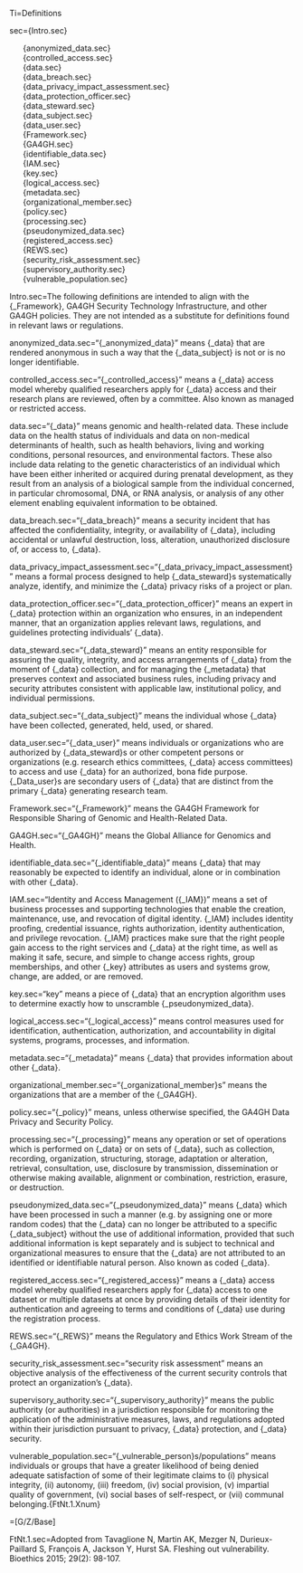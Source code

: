 
Ti=Definitions

sec={Intro.sec}<ul type=none><li>{anonymized_data.sec}</li><li>{controlled_access.sec}</li><li>{data.sec}</li><li>{data_breach.sec}</li><li>{data_privacy_impact_assessment.sec}</li><li>{data_protection_officer.sec}</li><li>{data_steward.sec}</li><li>{data_subject.sec}</li><li>{data_user.sec}</li><li>{Framework.sec}</li><li>{GA4GH.sec}</li><li>{identifiable_data.sec}</li><li>{IAM.sec}</li><li>{key.sec}</li><li>{logical_access.sec}</li><li>{metadata.sec}</li><li>{organizational_member.sec}</li><li>{policy.sec}</li><li>{processing.sec}</li><li>{pseudonymized_data.sec}</li><li>{registered_access.sec}</li><li>{REWS.sec}</li><li>{security_risk_assessment.sec}</li><li>{supervisory_authority.sec}</li><li>{vulnerable_population.sec}</li></ul>

Intro.sec=The following definitions are intended to align with the {_Framework}, GA4GH Security Technology Infrastructure, and other GA4GH policies. They are not intended as a substitute for definitions found in relevant laws or regulations.

anonymized_data.sec=“{_anonymized_data}” means {_data} that are rendered anonymous in such a way that the {_data_subject} is not or is no longer identifiable.

controlled_access.sec=“{_controlled_access}” means a {_data} access model whereby qualified researchers apply for {_data} access and their research plans are reviewed, often by a committee. Also known as managed or restricted access.

data.sec=“{_data}” means genomic and health-related data. These include data on the health status of individuals and data on non-medical determinants of health, such as health behaviors, living and working conditions, personal resources, and environmental factors. These also include data relating to the genetic characteristics of an individual which have been either inherited or acquired during prenatal development, as they result from an analysis of a biological sample from the individual concerned, in particular chromosomal, DNA, or RNA analysis, or analysis of any other element enabling equivalent information to be obtained.

data_breach.sec=“{_data_breach}” means a security incident that has affected the confidentiality, integrity, or availability of {_data}, including accidental or unlawful destruction, loss, alteration, unauthorized disclosure of, or access to, {_data}.

data_privacy_impact_assessment.sec=“{_data_privacy_impact_assessment}” means a formal process designed to help {_data_steward}s systematically analyze, identify, and minimize the {_data} privacy risks of a project or plan.

data_protection_officer.sec=“{_data_protection_officer}” means an expert in {_data} protection within an organization who ensures, in an independent manner, that an organization applies relevant laws, regulations, and guidelines protecting individuals’ {_data}.

data_steward.sec=“{_data_steward}” means an entity responsible for assuring the quality, integrity, and access arrangements of {_data} from the moment of {_data} collection, and for managing the {_metadata} that preserves context and associated business rules, including privacy and security attributes consistent with applicable law, institutional policy, and individual permissions.

data_subject.sec=“{_data_subject}” means the individual whose {_data} have been collected, generated, held, used, or shared.

data_user.sec=“{_data_user}” means individuals or organizations who are authorized by {_data_steward}s or other competent persons or organizations (e.g. research ethics committees, {_data} access committees) to access and use {_data} for an authorized, bona fide purpose. {_Data_user}s are secondary users of {_data} that are distinct from the primary {_data} generating research team.

Framework.sec=“{_Framework}” means the GA4GH Framework for Responsible Sharing of Genomic and Health-Related Data.

GA4GH.sec=“{_GA4GH}” means the Global Alliance for Genomics and Health.

identifiable_data.sec=“{_identifiable_data}” means {_data} that may reasonably be expected to identify an individual, alone or in combination with other {_data}.

IAM.sec=“Identity and Access Management ({_IAM})” means a set of business processes and supporting technologies that enable the creation, maintenance, use, and revocation of digital identity. {_IAM} includes identity proofing, credential issuance, rights authorization, identity authentication, and privilege revocation. {_IAM} practices make sure that the right people gain access to the right services and {_data} at the right time, as well as making it safe, secure, and simple to change access rights, group memberships, and other {_key} attributes as users and systems grow, change, are added, or are removed.

key.sec=“key” means a piece of {_data} that an encryption algorithm uses to determine exactly how to unscramble {_pseudonymized_data}.

logical_access.sec=“{_logical_access}” means control measures used for identification, authentication, authorization, and accountability in digital systems, programs, processes, and information.

metadata.sec=“{_metadata}” means {_data} that provides information about other {_data}.

organizational_member.sec=“{_organizational_member}s” means the organizations that are a member of the {_GA4GH}.

policy.sec=“{_policy}” means, unless otherwise specified, the GA4GH Data Privacy and Security Policy.

processing.sec=“{_processing}” means any operation or set of operations which is performed on {_data} or on sets of {_data}, such as collection, recording, organization, structuring, storage, adaptation or alteration, retrieval, consultation, use, disclosure by transmission, dissemination or otherwise making available, alignment or combination, restriction, erasure, or destruction.

pseudonymized_data.sec=“{_pseudonymized_data}” means {_data} which have been processed in such a manner (e.g. by assigning one or more random codes) that the {_data} can no longer be attributed to a specific {_data_subject} without the use of additional information, provided that such additional information is kept separately and is subject to technical and organizational measures to ensure that the {_data} are not attributed to an identified or identifiable natural person. Also known as coded {_data}.

registered_access.sec=“{_registered_access}” means a {_data} access model whereby qualified researchers apply for {_data} access to one dataset or multiple datasets at once by providing details of their identity for authentication and agreeing to terms and conditions of {_data} use during the registration process.

REWS.sec=“{_REWS}” means the Regulatory and Ethics Work Stream of the {_GA4GH}.

security_risk_assessment.sec=“security risk assessment” means an objective analysis of the effectiveness of the current security controls that protect an organization’s {_data}.

supervisory_authority.sec=“{_supervisory_authority}” means the public authority (or authorities) in a jurisdiction responsible for monitoring the application of the administrative measures, laws, and regulations adopted within their jurisdiction pursuant to privacy, {_data} protection, and {_data} security.

vulnerable_population.sec=“{_vulnerable_person}s/populations” means individuals or groups that have a greater likelihood of being denied adequate satisfaction of some of their legitimate claims to (i) physical integrity, (ii) autonomy, (iii) freedom, (iv) social provision, (v) impartial quality of government, (vi) social bases of self-respect, or (vii) communal belonging.{FtNt.1.Xnum}

=[G/Z/Base]

FtNt.1.sec=Adopted from Tavaglione N, Martin AK, Mezger N, Durieux-Paillard S, François A, Jackson Y, Hurst SA. Fleshing out vulnerability. Bioethics 2015; 29(2): 98-107.
